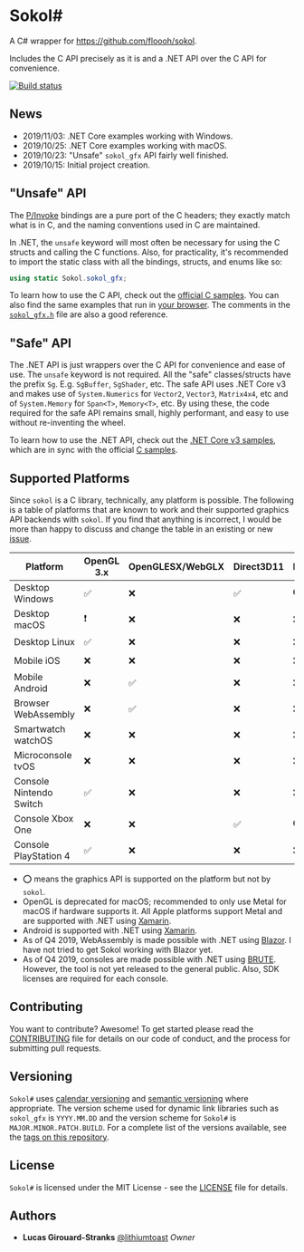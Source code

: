 # Sokol\#

A C# wrapper for https://github.com/floooh/sokol.

Includes the C API precisely as it is and a .NET API over the C API for convenience.

[![Build status](https://ci.appveyor.com/api/projects/status/qk3g3ivd4897qboa/branch/master?svg=true&passingText=Windows%20✔️&pendingText=Windows%20🚧&failingText=Windows%20❌)](https://ci.appveyor.com/project/LithiumToast/sokol-csharp/branch/master)

## News

- 2019/11/03: .NET Core examples working with Windows.
- 2019/10/25: .NET Core examples working with macOS.
- 2019/10/23: "Unsafe" `sokol_gfx` API fairly well finished.
- 2019/10/15: Initial project creation.

## "Unsafe" API

The [P/Invoke](https://docs.microsoft.com/en-us/dotnet/standard/native-interop/pinvoke) bindings are a pure port of the C headers; they exactly match what is in C, and the naming conventions used in C are maintained.

In .NET, the `unsafe` keyword will most often be necessary for using the C structs and calling the C functions. Also, for practicality, it's recommended to import the static class with all the bindings, structs, and enums like so:

```cs
using static Sokol.sokol_gfx;
```

To learn how to use the C API, check out the [official C samples](https://github.com/floooh/sokol-samples). You can also find the same examples that run in [your browser](https://floooh.github.io/sokol-html5/index.html). The comments in the [`sokol_gfx.h`](https://github.com/floooh/sokol/blob/master/sokol_gfx.h) file are also a good reference.

## "Safe" API

The .NET API is just wrappers over the C API for convenience and ease of use. The `unsafe` keyword is not required. All the "safe" classes/structs have the prefix `Sg`. E.g. `SgBuffer`, `SgShader`, etc. The safe API uses .NET Core v3 and makes use of `System.Numerics` for `Vector2`, `Vector3`, `Matrix4x4`, etc and of `System.Memory` for `Span<T>`, `Memory<T>`, etc. By using these, the code required for the safe API remains small, highly performant, and easy to use without re-inventing the wheel.

To learn how to use the .NET API, check out the [.NET Core v3 samples](https://github.com/lithiumtoast/sokol-csharp/tree/master/src/Samples), which are in sync with the official [C samples](https://github.com/floooh/sokol-samples).

## Supported Platforms

Since `sokol` is a C library, technically, any platform is possible. The following is a table of platforms that are known to work and their supported graphics API backends with `sokol`. If you find that anything is incorrect, I would be more than happy to discuss and change the table in an existing or new [issue](https://github.com/lithiumtoast/sokol-csharp/issues).

Platform|OpenGL 3.x|OpenGLESX/WebGLX|Direct3D11|Direct3D12|Metal|Vulkan
---|---|---|---|---|---|---
Desktop Windows|✅|❌|✅|⭕|❌|⭕
Desktop macOS|❗|❌|❌|❌|✅|⭕
Desktop Linux|✅|❌|❌|❌|❌|⭕
Mobile iOS|❌|❌|❌|❌|✅|⭕
Mobile Android|❌|✅|❌|❌|❌|❓
Browser WebAssembly|❌|✅|❌|❌|❌|❌
Smartwatch watchOS|❌|❌|❌|❌|✅|❌
Microconsole tvOS|❌|❌|❌|❌|✅|❌
Console Nintendo Switch|✅|❌|❌|❌|❌|⭕
Console Xbox One|❌|❌|✅|⭕|❌|❌
Console PlayStation 4|✅|❌|❌|❌|❌|❓

- ⭕ means the graphics API is supported on the platform but not by `sokol`.
- OpenGL is deprecated for macOS; recommended to only use Metal for macOS if hardware supports it. All Apple platforms support Metal and are supported with .NET using [Xamarin](https://dotnet.microsoft.com/apps/xamarin).
- Android is supported with .NET using [Xamarin](https://dotnet.microsoft.com/apps/xamarin).
- As of Q4 2019, WebAssembly is made possible with .NET using [Blazor](https://dotnet.microsoft.com/apps/aspnet/web-apps/blazor). I have not tried to get Sokol working with Blazor yet.
- As of Q4 2019, consoles are made possible with .NET using [BRUTE](http://brute.rocks). However, the tool is not yet released to the general public. Also, SDK licenses are required for each console.

## Contributing

You want to contribute? Awesome! To get started please read the [CONTRIBUTING](CONTRIBUTING) file for details on our code of conduct, and the process for submitting pull requests.

## Versioning

`Sokol#` uses [calendar versioning](https://calver.org) and [semantic versioning](https://semver.org) where appropriate. The version scheme used for dynamic link libraries such as `sokol_gfx` is `YYYY.MM.DD` and the version scheme for `Sokol#` is `MAJOR.MINOR.PATCH.BUILD`. For a complete list of the versions available, see the [tags on this repository](https://github.com/lithiumtoast/sokol-csharp/tags).

## License

`Sokol#` is licensed under the MIT License - see the [LICENSE](LICENSE) file for details.

## Authors

- **Lucas Girouard-Stranks** [@lithiumtoast](https://github.com/lithiumtoast) *Owner*
